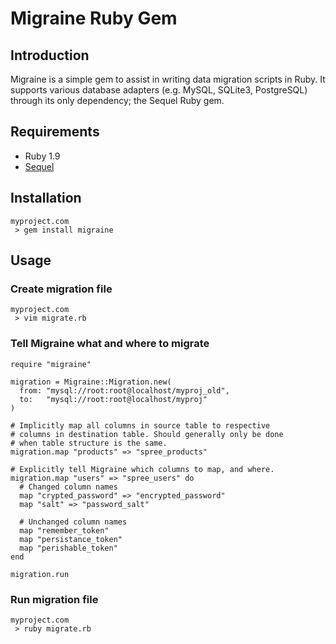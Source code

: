 # Migraine Ruby Gem

## Introduction

Migraine is a simple gem to assist in writing data migration
scripts in Ruby. It supports various database adapters (e.g.
MySQL, SQLite3, PostgreSQL) through its only dependency; the
Sequel Ruby gem.

## Requirements

* Ruby 1.9
* [Sequel](https://github.com/jeremyevans/sequel)

## Installation

    myproject.com
     > gem install migraine

## Usage

### Create migration file

    myproject.com
     > vim migrate.rb

### Tell Migraine what and where to migrate

    require "migraine"
    
    migration = Migraine::Migration.new(
      from: "mysql://root:root@localhost/myproj_old",
      to:   "mysql://root:root@localhost/myproj"
    )
    
    # Implicitly map all columns in source table to respective
    # columns in destination table. Should generally only be done
    # when table structure is the same.
    migration.map "products" => "spree_products"
    
    # Explicitly tell Migraine which columns to map, and where.
    migration.map "users" => "spree_users" do
      # Changed column names
      map "crypted_password" => "encrypted_password"
      map "salt" => "password_salt"
    
      # Unchanged column names
      map "remember_token"
      map "persistance_token"
      map "perishable_token"
    end

    migration.run

### Run migration file

    myproject.com
     > ruby migrate.rb
